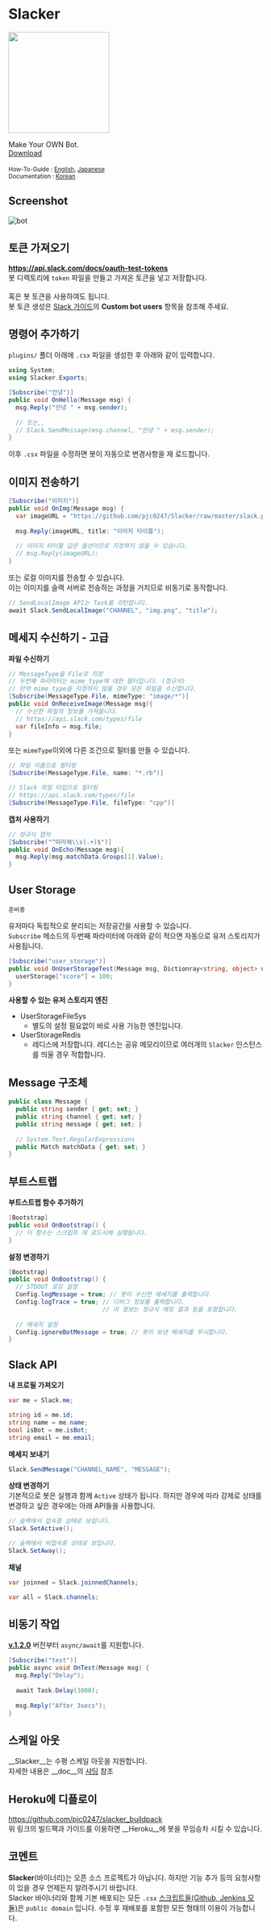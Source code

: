 Slacker
====

<img src="slack.png" width="200px">

Make Your OWN Bot.<br>
[Download](https://github.com/pjc0247/Slacker/releases)<br>
<br>
<sub>How-To-Guide : [English](guide_en.md), [Japanese](guide_jp.md)</sub><br>
<sub>Documentation : [Korean](doc)</sub>

Screenshot
----
![bot](bot.png)

토큰 가져오기
----
__https://api.slack.com/docs/oauth-test-tokens__
<br>
봇 디렉토리에 `token` 파일을 만들고 가져온 토큰을 넣고 저장합니다.<br>
<br>
혹은 봇 토큰을 사용하여도 됩니다.<br>
봇 토큰 생성은 [Slack 가이드](https://api.slack.com/bot-users)의 __Custom bot users__ 항목을 참조해 주세요.

명령어 추가하기
----
`plugins/` 폴더 아래에 `.csx` 파일을 생성한 후 아래와 같이 입력합니다.
```cs
using System;
using Slacker.Exports;

[Subscribe("안녕")]
public void OnHello(Message msg) {
  msg.Reply("안녕 " + msg.sender);
  
  // 또는,,
  // Slack.SendMessage(msg.channel, "안녕 " + msg.sender);
}
```

이후 `.csx` 파일을 수정하면 봇이 자동으로 변경사항을 재 로드합니다.

이미지 전송하기
----
```cs
[Subscribe("이미지")]
public void OnImg(Message msg) {
  var imageURL = "https://github.com/pjc0247/Slacker/raw/master/slack.png";
  
  msg.Reply(imageURL, title: "이미지 타이틀");
  
  // 이미지 타이틀 값은 옵션이므로 지정하지 않을 수 있습니다.
  // msg.Reply(imageURL);
}
```
또는 로컬 이미지를 전송할 수 있습니다.<br>
이는 이미지를 슬랙 서버로 전송하는 과정을 거치므로 비동기로 동작합니다.
```cs
// SendLocalImage API는 Task를 리턴합니다.
await Slack.SendLocalImage("CHANNEL", "img.png", "title");
```

메세지 수신하기 - 고급
----
__파일 수신하기__
```cs
// MessageType을 File로 지정
// 두번째 파라미터는 mime_type에 대한 필터입니다. (정규식)
// 만약 mime_type을 지정하지 않을 경우 모든 파일을 수신합니다.
[Subscribe(MessageType.File, mimeType: "image/*")]
public void OnReceiveImage(Message msg){
  // 수신한 파일의 정보를 가져옵니다.
  // https://api.slack.com/types/file
  var fileInfo = msg.file;
}
```
또는 `mimeType`이외에 다른 조건으로 필터를 만들 수 있습니다.
```cs
// 파일 이름으로 필터링
[Subscribe(MessageType.File, name: "*.rb")]

// Slack 파일 타입으로 필터링
// https://api.slack.com/types/file
[Subscribe(MessageType.File, fileType: "cpp")]
```

__캡처 사용하기__
```cs
// 정규식 캡처
[Subscribe("^따라해\\s(.+)$")]
public void OnEcho(Message msg){
  msg.Reply(msg.matchData.Groups[1].Value);
}
```

User Storage
----
```
준비중
```
유저마다 독립적으로 분리되는 저장공간을 사용할 수 있습니다.<br>
`Subscribe` 메소드의 두번째 파라미터에 아래와 같이 적으면 자동으로 유저 스토리지가 사용됩니다.
```cs
[Subscribe("user_storage")]
public void OnUserStorageTest(Message msg, Dictionray<string, object> userStorage) {
  userStorage["score"] = 100;
}
```
__사용할 수 있는 유저 스토리지 엔진__
* UserStorageFileSys
  * 별도의 설정 필요없이 바로 사용 가능한 엔진입니다.
* UserStorageRedis
  * 레디스에 저장합니다. 레디스는 공유 메모리이므로 여러개의 `Slacker` 인스턴스를 띄울 경우 적합합니다.

Message 구조체
----
```cs
public class Message {
  public string sender { get; set; }
  public string channel { get; set; }
  public string message { get; set; }
  
  // System.Text.RegularExpressions
  public Match matchData { get; set; }
}
```

부트스트랩
----
__부트스트랩 함수 추가하기__
```cs
[Bootstrap]
public void OnBootstrap() {
  // 이 함수는 스크립트 재 로드시에 실행됩니다.	
}
```
__설정 변경하기__
```cs
[Bootstrap]
public void OnBootstrap() {
  // STDOUT 로깅 설정
  Config.logMessage = true; // 봇이 수신한 메세지를 출력합니다.
  Config.logTrace = true; // 디버그 정보를 출력합니다.
                          // 이 정보는 정규식 매칭 결과 등을 포함합니다.
                          
  // 메세지 설정
  Config.ignoreBotMessage = true; // 봇이 보낸 메세지를 무시합니다.
}
```

Slack API
----
__내 프로필 가져오기__
```cs
var me = Slack.me;

string id = me.id;
string name = me.name;
bool isBot = me.isBot;
string email = me.email;
```

__메세지 보내기__
```cs
Slack.SendMessage("CHANNEL_NAME", "MESSAGE");
```

__상태 변경하기__<br>
기본적으로 봇은 실행과 함께 `Active` 상태가 됩니다. 하지만 경우에 따라 강제로 상태를 변경하고 싶은 경우에는 아래 API들을 사용합니다.
```cs
// 슬랙에서 접속중 상태로 보입니다.
Slack.SetActive();

// 슬랙에서 비접속중 상태로 보입니다.
Slack.SetAway();
```

__채널__
```cs
var joinned = Slack.joinnedChannels;

var all = Slack.channels;
```

비동기 작업
----
__[v.1.2.0](https://github.com/pjc0247/Slacker/releases/tag/v.1.2.0)__ 버전부터 `async/await`를 지원합니다.
```c#
[Subscribe("test")]
public async void OnTest(Message msg) {
  msg.Reply("Delay");
  
  await Task.Delay(3000);
  
  msg.Reply("After 3secs");
}
```

스케일 아웃
----
__Slacker__는 수평 스케일 아웃을 지원합니다.<br>
자세한 내용은 __doc__의 [샤딩](doc/shading.md) 참조

Heroku에 디플로이
----
https://github.com/pjc0247/slacker_buildpack<br>
위 링크의 빌드팩과 가이드를 이용하면 __Heroku__에 봇을 무임승차 시킬 수 있습니다.

코멘트
----
__Slacker__(바이너리)는 오픈 소스 프로젝트가 아닙니다. 하지만 기능 추가 등의 요청사항이 있을 경우 언제든지 알려주시기 바랍니다.<br>
Slacker 바이너리와 함께 기본 배포되는 모든 `.csx` [스크립트들(Github, Jenkins 모듈)](https://github.com/pjc0247/Slacker/tree/master/src/plugins)은 `public domain` 입니다. 수정 후 재배포를 포함한 모든 형태의 이용이 가능합니다.
